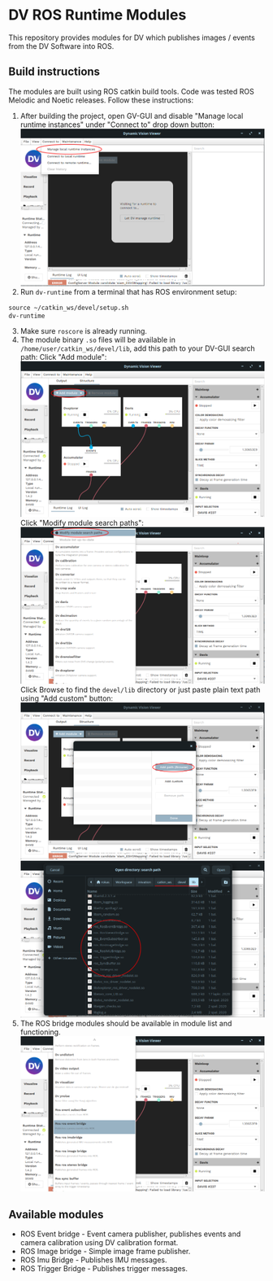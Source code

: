 # DV ROS Runtime Modules

This repository provides modules for DV which publishes images / events from the DV Software into ROS.

## Build instructions

The modules are built using ROS catkin build tools. Code was tested ROS Melodic and Noetic releases. Follow these instructions:

1. After building the project, open GV-GUI and disable "Manage local runtime instances" under "Connect to" drop down button:
   ![Disable managed runtime](images/step-4.png)
2. Run `dv-runtime` from a terminal that has ROS environment setup:
```
source ~/catkin_ws/devel/setup.sh
dv-runtime
```
3. Make sure `roscore` is already running.
4. The module binary `.so` files will be available in `/home/user/catkin_ws/devel/lib`, add this path to your DV-GUI search path:
   Click "Add module":
   ![Add module](images/step-7-1.png)
   Click "Modify module search paths":
   ![Modify search path](images/step-7-2.png)
   Click Browse to find the `devel/lib` directory or just paste plain text path using "Add custom" button:
   ![Browse](images/step-7-3.png)
   ![Find correct directory](images/step-7-4.png)
5. The ROS bridge modules should be available in module list and functioning.
   ![ROS Modules in the list](images/step-7-5.png)


## Available modules

* ROS Event bridge - Event camera publisher, publishes events and camera calibration using DV calibration format.
* ROS Image bridge - Simple image frame publisher.
* ROS Imu Bridge - Publishes IMU messages.
* ROS Trigger Bridge - Publishes trigger messages.
